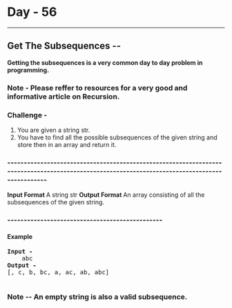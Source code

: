  # Day - 56
---
## Get The Subsequences --
<b>Getting the subsequences is a very common day to day problem in programming. </b> 

### Note - Please reffer to resources for a very good and informative article on Recursion.

### Challenge -
1. You are given a string str.
2. You have to find all the possible subsequences of the given string and store then in an array and return it.


### ----------------------------------------------------------------------------------------------------------------------------------------------
<b>Input Format </b>
A string str
<b>Output Format </b>
An array consisting of all the subsequences of the given string.

### -----------------------------------------------
#### Example 
<pre>
<b>Input -                    </b>                                
    abc                    
<b>Output -    </b>
[, c, b, bc, a, ac, ab, abc]

</pre>

### Note --  An empty string is also a valid subsequence.